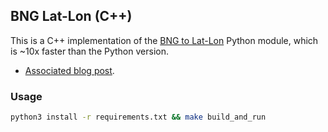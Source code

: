 ## BNG Lat-Lon (C++)

This is a C++ implementation of the [BNG to Lat-Lon](https://github.com/fmalina/blocl-bnglatlon) Python module, which is ~10x faster than the Python version.

- [Associated blog post](https://www.jkfsom.com/fastapi/pydantic/2023/10/15/rewriting-bng-lat-lon-in-cpp.markdown.html).

### Usage

```bash
python3 install -r requirements.txt && make build_and_run
```
